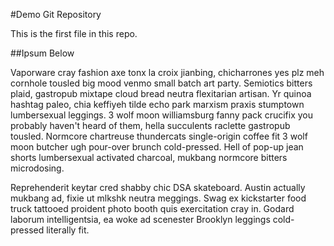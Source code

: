 #Demo Git Repository

This is the first file in this repo.

##Ipsum Below

Vaporware cray fashion axe tonx la croix jianbing, chicharrones yes plz meh cornhole tousled big mood venmo small batch art party. Semiotics bitters plaid, gastropub mixtape cloud bread neutra flexitarian artisan. Yr quinoa hashtag paleo, chia keffiyeh tilde echo park marxism praxis stumptown lumbersexual leggings. 3 wolf moon williamsburg fanny pack crucifix you probably haven't heard of them, hella succulents raclette gastropub tousled. Normcore chartreuse thundercats single-origin coffee fit 3 wolf moon butcher ugh pour-over brunch cold-pressed. Hell of pop-up jean shorts lumbersexual activated charcoal, mukbang normcore bitters microdosing.

Reprehenderit keytar cred shabby chic DSA skateboard. Austin actually mukbang ad, fixie ut mlkshk neutra meggings. Swag ex kickstarter food truck tattooed proident photo booth quis exercitation cray in. Godard laborum intelligentsia, ea woke ad scenester Brooklyn leggings cold-pressed literally fit.